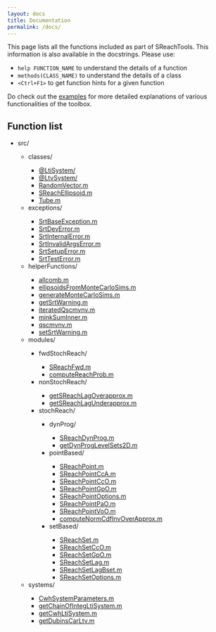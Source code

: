 ```yaml
---
layout: docs
title: Documentation
permalink: /docs/
---
```


This page lists all the functions included as part of SReachTools. This information is also available in the docstrings. Please use:

- `help FUNCTION_NAME` to understand the details of a function
- `methods(CLASS_NAME)` to understand the details of a class
- `<Ctrl+F1>` to get function hints for a given function



Do check out the [examples](../examples) for more detailed explanations of various functionalities of the toolbox.

## Function list

<ul class="doc-list">
    <li>src/</li>
    <ul class="doc-list">
        <li>classes/</li>
        <ul class="doc-list">
            <li class="doc-list"><a href="src/classes/@LtiSystem/LtiSystem">@LtiSystem/</a></li>
            <li class="doc-list"><a href="src/classes/@LtvSystem/LtvSystem">@LtvSystem/</a></li>
            <li class="doc-list"><a href="src/classes/RandomVector">RandomVector.m</a></li>
            <li class="doc-list"><a href="src/classes/SReachEllipsoid">SReachEllipsoid.m</a></li>
            <li class="doc-list"><a href="src/classes/Tube">Tube.m</a></li>
        </ul>
        <li>exceptions/</li>
        <ul class="doc-list">
            <li class="doc-list"><a href="src/exceptions/SrtBaseException">SrtBaseException.m</a></li>
            <li class="doc-list"><a href="src/exceptions/SrtDevError">SrtDevError.m</a></li>
            <li class="doc-list"><a href="src/exceptions/SrtInternalError">SrtInternalError.m</a></li>
            <li class="doc-list"><a href="src/exceptions/SrtInvalidArgsError">SrtInvalidArgsError.m</a></li>
            <li class="doc-list"><a href="src/exceptions/SrtSetupError">SrtSetupError.m</a></li>
            <li class="doc-list"><a href="src/exceptions/SrtTestError">SrtTestError.m</a></li>
        </ul>
        <li>helperFunctions/</li>
        <ul class="doc-list">
            <li class="doc-list"><a href="src/helperFunctions/allcomb">allcomb.m</a></li>
            <li class="doc-list"><a href="src/helperFunctions/ellipsoidsFromMonteCarloSims">ellipsoidsFromMonteCarloSims.m</a></li>
            <li class="doc-list"><a href="src/helperFunctions/generateMonteCarloSims">generateMonteCarloSims.m</a></li>
            <li class="doc-list"><a href="src/helperFunctions/getSrtWarning">getSrtWarning.m</a></li>
            <li class="doc-list"><a href="src/helperFunctions/iteratedQscmvnv">iteratedQscmvnv.m</a></li>
            <li class="doc-list"><a href="src/helperFunctions/minkSumInner">minkSumInner.m</a></li>
            <li class="doc-list"><a href="src/helperFunctions/qscmvnv">qscmvnv.m</a></li>
            <li class="doc-list"><a href="src/helperFunctions/setSrtWarning">setSrtWarning.m</a></li>
        </ul>
        <li>modules/</li>
        <ul class="doc-list">
            <li>fwdStochReach/</li>
            <ul class="doc-list">
                <li class="doc-list"><a href="src/modules/fwdStochReach/SReachFwd">SReachFwd.m</a></li>
                <li class="doc-list"><a href="src/modules/fwdStochReach/computeReachProb">computeReachProb.m</a></li>
            </ul>
            <li>nonStochReach/</li>
            <ul class="doc-list">
                <li class="doc-list"><a href="src/modules/nonStochReach/getSReachLagOverapprox">getSReachLagOverapprox.m</a></li>
                <li class="doc-list"><a href="src/modules/nonStochReach/getSReachLagUnderapprox">getSReachLagUnderapprox.m</a></li>
            </ul>
            <li>stochReach/</li>
            <ul class="doc-list">
                <li>dynProg/</li>
                <ul class="doc-list">
                    <li class="doc-list"><a href="src/modules/stochReach/dynProg/SReachDynProg">SReachDynProg.m</a></li>
                    <li class="doc-list"><a href="src/modules/stochReach/dynProg/getDynProgLevelSets2D">getDynProgLevelSets2D.m</a></li>
                </ul>
                <li>pointBased/</li>
                <ul class="doc-list">
                    <li class="doc-list"><a href="src/modules/stochReach/pointBased/SReachPoint">SReachPoint.m</a></li>
                    <li class="doc-list"><a href="src/modules/stochReach/pointBased/SReachPointCcA">SReachPointCcA.m</a></li>
                    <li class="doc-list"><a href="src/modules/stochReach/pointBased/SReachPointCcO">SReachPointCcO.m</a></li>
                    <li class="doc-list"><a href="src/modules/stochReach/pointBased/SReachPointGpO">SReachPointGpO.m</a></li>
                    <li class="doc-list"><a href="src/modules/stochReach/pointBased/SReachPointOptions">SReachPointOptions.m</a></li>
                    <li class="doc-list"><a href="src/modules/stochReach/pointBased/SReachPointPaO">SReachPointPaO.m</a></li>
                    <li class="doc-list"><a href="src/modules/stochReach/pointBased/SReachPointVoO">SReachPointVoO.m</a></li>
                    <li class="doc-list"><a href="src/modules/stochReach/pointBased/computeNormCdfInvOverApprox">computeNormCdfInvOverApprox.m</a></li>
                </ul>
                <li>setBased/</li>
                <ul class="doc-list">
                    <li class="doc-list"><a href="src/modules/stochReach/setBased/SReachSet">SReachSet.m</a></li>
                    <li class="doc-list"><a href="src/modules/stochReach/setBased/SReachSetCcO">SReachSetCcO.m</a></li>
                    <li class="doc-list"><a href="src/modules/stochReach/setBased/SReachSetGpO">SReachSetGpO.m</a></li>
                    <li class="doc-list"><a href="src/modules/stochReach/setBased/SReachSetLag">SReachSetLag.m</a></li>
                    <li class="doc-list"><a href="src/modules/stochReach/setBased/SReachSetLagBset">SReachSetLagBset.m</a></li>
                    <li class="doc-list"><a href="src/modules/stochReach/setBased/SReachSetOptions">SReachSetOptions.m</a></li>
                </ul>
            </ul>
        </ul>
        <li>systems/</li>
        <ul class="doc-list">
            <li class="doc-list"><a href="src/systems/CwhSystemParameters">CwhSystemParameters.m</a></li>
            <li class="doc-list"><a href="src/systems/getChainOfIntegLtiSystem">getChainOfIntegLtiSystem.m</a></li>
            <li class="doc-list"><a href="src/systems/getCwhLtiSystem">getCwhLtiSystem.m</a></li>
            <li class="doc-list"><a href="src/systems/getDubinsCarLtv">getDubinsCarLtv.m</a></li>
        </ul>
    </ul>
</ul>
